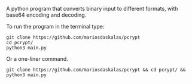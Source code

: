 A python program that converts binary input to different formats, with base64 encoding and decoding.

To run the program in the terminal type:

```shell
git clone https://github.com/mariosdaskalas/pcrypt
cd pcrypt/
python3 main.py
```

Or a one-liner command.

```shell
git clone https://github.com/mariosdaskalas/pcrypt && cd pcrypt/ && python3 main.py
```
